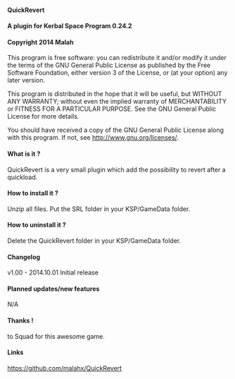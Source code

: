 ﻿#### QuickRevert
#### A plugin for Kerbal Space Program 0.24.2
#### Copyright 2014 Malah

This program is free software: you can redistribute it and/or modify
it under the terms of the GNU General Public License as published by
the Free Software Foundation, either version 3 of the License, or
(at your option) any later version.

This program is distributed in the hope that it will be useful,
but WITHOUT ANY WARRANTY; without even the implied warranty of
MERCHANTABILITY or FITNESS FOR A PARTICULAR PURPOSE.  See the
GNU General Public License for more details.

You should have received a copy of the GNU General Public License
along with this program.  If not, see <http://www.gnu.org/licenses/>. 


#### What is it ?

QuickRevert is a very small plugin which add the possibility to revert after a quickload.

#### How to install it ?

Unzip all files. Put the SRL folder in your KSP/GameData folder.

#### How to uninstall it ?

Delete the QuickRevert folder in your KSP/GameData folder.

#### Changelog

v1.00 - 2014.10.01
Initial release

#### Planned updates/new features

N/A

#### Thanks !

to Squad for this awesome game.

#### Links

https://github.com/malahx/QuickRevert